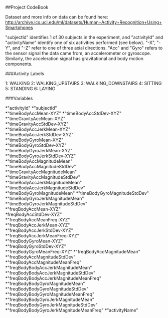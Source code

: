 ##Project CodeBook

Dataset and more info on data can be found here:  http://archive.ics.uci.edu/ml/datasets/Human+Activity+Recognition+Using+Smartphones 

"subjectId" identifies 1 of 30 subjects in the experiment, and "activityId" and "activityName" identify one of six activities performed (see below).  "-X", "-Y", and "-Z" refer to one of three axial directions.  "Acc" and "Gyro" refers to the sensor signal the data came from, an accelerometer or gyroscope.  Similarly, the acceleration signal has gravitational and body motion components.

###Activity Labels

1: WALKING
2: WALKING_UPSTAIRS
3: WALKING_DOWNSTAIRS
4: SITTING
5: STANDING
6: LAYING

###Variables

*"activityId"
*"subjectId"                            
*"timeBodyAccMean-XYZ"
*"timeBodyAccStdDev-XYZ"                  
*"timeGravityAccMean-XYZ"                  
*"timeGravityAccStdDev-XYZ"               
*"timeBodyAccJerkMean-XYZ"                 
*"timeBodyAccJerkStdDev-XYZ"              
*"timeBodyGyroMean-XYZ"                                      
*"timeBodyGyroStdDev-XYZ"                 
*"timeBodyGyroJerkMean-XYZ"               
*"timeBodyGyroJerkStdDev-XYZ"             
*"timeBodyAccMagnitudeMean"              
*"timeBodyAccMagnitudeStdDev"           
*"timeGravityAccMagnitudeMean"           
*"timeGravityAccMagnitudeStdDev"        
*"timeBodyAccJerkMagnitudeMean"          
*"timeBodyAccJerkMagnitudeStdDev"       
*"timeBodyGyroMagnitudeMean"
*"timeBodyGyroMagnitudeStdDev"          
*"timeBodyGyroJerkMagnitudeMean"
*"timeBodyGyroJerkMagnitudeStdDev"      
*"freqBodyAccMean-XYZ"                    
*freqBodyAccStdDev-XYZ"                  
*"freqBodyAccMeanFreq-XYZ"                
*"freqBodyAccJerkMean-XYZ"                
*"freqBodyAccJerkStdDev-XYZ"             
*"freqBodyAccJerkMeanFreq-XYZ"            
*"freqBodyGyroMean-XYZ"                   
*"freqBodyGyroStdDev-XYZ"                 
*"freqBodyGyroMeanFreq-XYZ"
*"freqBodyAccMagnitudeMean"             
*"freqBodyAccMagnitudeStdDev"            
*"freqBodyAccMagnitudeMeanFreq"         
*"freqBodyBodyAccJerkMagnitudeMean"      
*"freqBodyBodyAccJerkMagnitudeStdDev"   
*"freqBodyBodyAccJerkMagnitudeMeanFreq"  
*"freqBodyBodyGyroMagnitudeMean"        
*"freqBodyBodyGyroMagnitudeStdDev"       
*"freqBodyBodyGyroMagnitudeMeanFreq"    
*"freqBodyBodyGyroJerkMagnitudeMean"     
*"freqBodyBodyGyroJerkMagnitudeStdDev"  
*"freqBodyBodyGyroJerkMagnitudeMeanFreq" 
*"activityName" 

